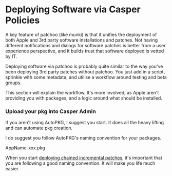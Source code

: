 Deploying Software via Casper Policies
======================================

A key feature of patchoo (like munki) is that it unifies the deployment of both Apple and 3rd party software installations and patches. Not having different notifications and dialogs for software patches is better from a user experience perspective, and it builds trust that software deployed is vetted by IT.

Deploying software via patchoo is probably quite similar to the way you've been deploying 3rd party patches without patchoo. You just add in a script, sprinkle with some metadata, and utilise a workflow around testing and beta groups.

This section will explain the workflow. It's more involved, as Apple aren't providing you with packages, and a logic around what should be installed.

### Upload your pkg into Casper Admin

If you aren't using AutoPKG, I suggest you start. It does all the heavy lifting and can automate pkg creation.

I do suggest you follow AutoPKG's naming convention for your packages.

AppName-xxx.pkg

When you start [deploying chained incremental patches](deploying_chained_incremental_patches.md), it's important that you are following a good naming convention. It will make you life much easier.


